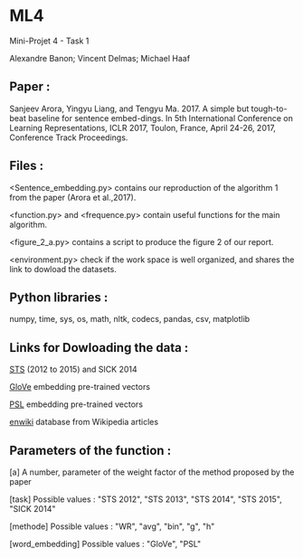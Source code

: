 # ML4
Mini-Projet 4 - Task 1


Alexandre Banon; Vincent Delmas; Michael Haaf



## Paper :

Sanjeev Arora, Yingyu Liang, and Tengyu Ma. 2017. A simple but tough-to-beat baseline for sentence embed-dings. In 5th International Conference on Learning Representations, ICLR 2017, Toulon, France, April 24-26, 2017, Conference Track Proceedings.



## Files :

<Sentence_embedding.py> contains our reproduction of the algorithm 1 from the paper (Arora et al.,2017).

<function.py> and <frequence.py> contain useful functions for the main algorithm.

<figure_2_a.py> contains a script to produce the figure 2 of our report.

<environment.py> check if the work space is well organized, and shares the link to dowload the datasets.



## Python libraries :

numpy, time, sys, os, math, nltk, codecs, pandas, csv, matplotlib



## Links for Dowloading the data :

[STS](https://github.com/brmson/dataset-sts/tree/master/data/sts) (2012 to 2015) and SICK 2014

[GloVe](http://nlp.stanford.edu/data/glove.6B.zip) embedding pre-trained vectors

[PSL](https://drive.google.com/file/d/0B9w48e1rj-MOck1fRGxaZW1LU2M/view?usp=sharing) embedding pre-trained vectors

[enwiki](https://github.com/IlyaSemenov/wikipedia-word-frequency/tree/master/results) database from Wikipedia articles


## Parameters of the function <Algo> :
  
[a] A number, parameter of the weight factor of the method proposed by the paper

[task] Possible values :   "STS 2012", "STS 2013", "STS 2014", "STS 2015", "SICK 2014"

[methode] Possible values :   "WR", "avg", "bin", "g", "h"

[word_embedding] Possible values :   "GloVe", "PSL"



